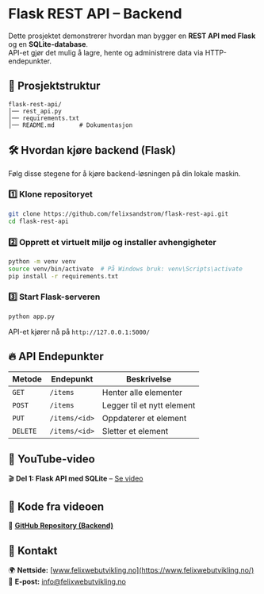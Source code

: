 # Flask REST API – Backend

Dette prosjektet demonstrerer hvordan man bygger en **REST API med Flask** og en **SQLite-database**.  
API-et gjør det mulig å lagre, hente og administrere data via HTTP-endepunkter.

## 📂 Prosjektstruktur
```
flask-rest-api/
│── rest_api.py
│── requirements.txt
│── README.md       # Dokumentasjon
```

## 🛠️ Hvordan kjøre backend (Flask)
Følg disse stegene for å kjøre backend-løsningen på din lokale maskin.

### 1️⃣ Klone repositoryet
```bash
git clone https://github.com/felixsandstrom/flask-rest-api.git
cd flask-rest-api
```

### 2️⃣ Opprett et virtuelt miljø og installer avhengigheter
```bash
python -m venv venv
source venv/bin/activate  # På Windows bruk: venv\Scripts\activate
pip install -r requirements.txt
```

### 3️⃣ Start Flask-serveren
```bash
python app.py
```
API-et kjører nå på `http://127.0.0.1:5000/`

## 🔥 API Endepunkter
| Metode  | Endepunkt       | Beskrivelse               |
|---------|---------------|---------------------------|
| `GET`   | `/items`      | Henter alle elementer     |
| `POST`  | `/items`      | Legger til et nytt element |
| `PUT`   | `/items/<id>` | Oppdaterer et element     |
| `DELETE`| `/items/<id>` | Sletter et element        |

## 📌 YouTube-video
🎬 **Del 1: Flask API med SQLite** – [Se video](https://www.youtube.com/YOUR_VIDEO_LINK)

## 📂 Kode fra videoen
🔗 **[GitHub Repository (Backend)](https://github.com/felixsandstrom/flask-rest-api/tree/main)**

## 📧 Kontakt
🌍 **Nettside:** [www.felixwebutvikling.no](https://www.felixwebutvikling.no/)  
📧 **E-post:** [info@felixwebutvikling.no](mailto:info@felixwebutvikling.no)  
